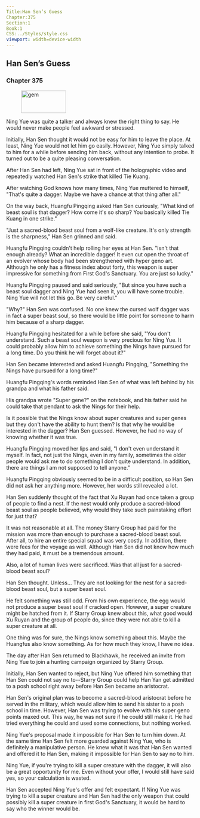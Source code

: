 ```yaml
---
Title:Han Sen’s Guess 
Chapter:375 
Section:1 
Book:1 
CSS:../Styles/style.css 
viewport: width=device-width
---
```

  
## Han Sen’s Guess
### Chapter 375
  
<figure>
	<img src="../Images/gem.gif" alt="gem" id="gem" width="120" height="60" />
</figure>
  

  
Ning Yue was quite a talker and always knew the right thing to say. He would never make people feel awkward or stressed.

Initially, Han Sen thought it would not be easy for him to leave the place. At least, Ning Yue would not let him go easily. However, Ning Yue simply talked to him for a while before sending him back, without any intention to probe. It turned out to be a quite pleasing conversation.

After Han Sen had left, Ning Yue sat in front of the holographic video and repeatedly watched Han Sen's strike that killed Tie Kuang.

After watching God knows how many times, Ning Yue muttered to himself, "That's quite a dagger. Maybe we have a chance at that thing after all."

On the way back, Huangfu Pingqing asked Han Sen curiously, "What kind of beast soul is that dagger? How come it's so sharp? You basically killed Tie Kuang in one strike."

"Just a sacred-blood beast soul from a wolf-like creature. It's only strength is the sharpness," Han Sen grinned and said.

Huangfu Pingqing couldn't help rolling her eyes at Han Sen. "Isn't that enough already? What an incredible dagger! It even cut open the throat of an evolver whose body had been strengthened with hyper geno art. Although he only has a fitness index about forty, this weapon is super impressive for something from First God's Sanctuary. You are just so lucky."

Huangfu Pingqing paused and said seriously, "But since you have such a beast soul dagger and Ning Yue had seen it, you will have some trouble. Ning Yue will not let this go. Be very careful."

"Why?" Han Sen was confused. No one knew the cursed wolf dagger was in fact a super beast soul, so there would be little point for someone to harm him because of a sharp dagger.

Huangfu Pingqing hesitated for a while before she said, "You don't understand. Such a beast soul weapon is very precious for Ning Yue. It could probably allow him to achieve something the Nings have pursued for a long time. Do you think he will forget about it?"

Han Sen became interested and asked Huangfu Pingqing, "Something the Nings have pursued for a long time?"

Huangfu Pingqing's words reminded Han Sen of what was left behind by his grandpa and what his father said.

His grandpa wrote "Super gene?" on the notebook, and his father said he could take that pendant to ask the Nings for their help.

Is it possible that the Nings know about super creatures and super genes but they don't have the ability to hunt them? Is that why he would be interested in the dagger? Han Sen guessed. However, he had no way of knowing whether it was true.

Huangfu Pingqing moved her lips and said, "I don't even understand it myself. In fact, not just the Nings, even in my family, sometimes the older people would ask me to do something I don't quite understand. In addition, there are things I am not supposed to tell anyone."

Huangfu Pingqing obviously seemed to be in a difficult position, so Han Sen did not ask her anything more. However, her words still revealed a lot.

Han Sen suddenly thought of the fact that Xu Ruyan had once taken a group of people to find a nest. If the nest would only produce a sacred-blood beast soul as people believed, why would they take such painstaking effort for just that?

It was not reasonable at all. The money Starry Group had paid for the mission was more than enough to purchase a sacred-blood beast soul. After all, to hire an entire special squad was very costly. In addition, there were fees for the voyage as well. Although Han Sen did not know how much they had paid, it must be a tremendous amount.

Also, a lot of human lives were sacrificed. Was that all just for a sacred-blood beast soul?

Han Sen thought. Unless… They are not looking for the nest for a sacred-blood beast soul, but a super beast soul.

He felt something was still odd. From his own experience, the egg would not produce a super beast soul if cracked open. However, a super creature might be hatched from it. If Starry Group knew about this, what good would Xu Ruyan and the group of people do, since they were not able to kill a super creature at all.

One thing was for sure, the Nings know something about this. Maybe the Huangfus also know something. As for how much they know, I have no idea.

The day after Han Sen returned to Blackhawk, he received an invite from Ning Yue to join a hunting campaign organized by Starry Group.

Initially, Han Sen wanted to reject, but Ning Yue offered him something that Han Sen could not say no to--Starry Group could help Han Yan get admitted to a posh school right away before Han Sen became an aristocrat.

Han Sen's original plan was to become a sacred-blood aristocrat before he served in the military, which would allow him to send his sister to a posh school in time. However, Han Sen was trying to evolve with his super geno points maxed out. This way, he was not sure if he could still make it. He had tried everything he could and used some connections, but nothing worked.

Ning Yue's proposal made it impossible for Han Sen to turn him down. At the same time Han Sen felt more guarded against Ning Yue, who is definitely a manipulative person. He knew what it was that Han Sen wanted and offered it to Han Sen, making it impossible for Han Sen to say no to him.

Ning Yue, if you're trying to kill a super creature with the dagger, it will also be a great opportunity for me. Even without your offer, I would still have said yes, so your calculation is wasted.

Han Sen accepted Ning Yue's offer and felt expectant. If Ning Yue was trying to kill a super creature and Han Sen had the only weapon that could possibly kill a super creature in first God's Sanctuary, it would be hard to say who the winner would be.